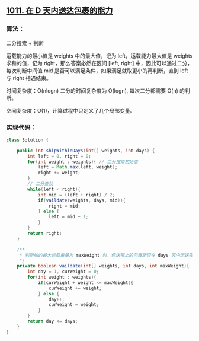 ## [1011. 在 D 天内送达包裹的能力](https://leetcode-cn.com/problems/capacity-to-ship-packages-within-d-days/)

### 算法：

二分搜索 + 判断

运载能力的最小值是 weights 中的最大值，记为 left，运载能力最大值是 weights 求和的值，记为 right，那么答案必然在区间 [left, right] 中，因此可以通过二分，每次判断中间值 mid 是否可以满足条件，如果满足就取更小的再判断，直到 left 与 right 相遇结束。

时间复杂度：O(nlogn) 二分的时间复杂度为 O(logn), 每次二分都需要 O(n) 的判断。

空间复杂度：O(1)，计算过程中只定义了几个局部变量。

### 实现代码：

```java
class Solution {

    public int shipWithinDays(int[] weights, int days) {
        int left = 0, right = 0;
        for(int weight : weights){ // 二分搜索初始值
            left = Math.max(left, weight);
            right += weight;
        }
        // 二分查找
        while(left < right){
            int mid = (left + right) / 2;
            if(vaildate(weights, days, mid)){
                right = mid;
            } else {
                left = mid + 1;
            }
        }
        return right;
    }

    /**
     * 判断船的最大运载重量为 maxWeight 时，传送带上的包裹能否在 days 天内运送完
     */
    private boolean vaildate(int[] weights, int days, int maxWeight){
        int day = 1, curWeight = 0;
        for(int weight : weights){
            if(curWeight + weight <= maxWeight){
                curWeight += weight;
            } else {
                day++;
                curWeight = weight;
            }
        }
        return day <= days;
    }
}
```

